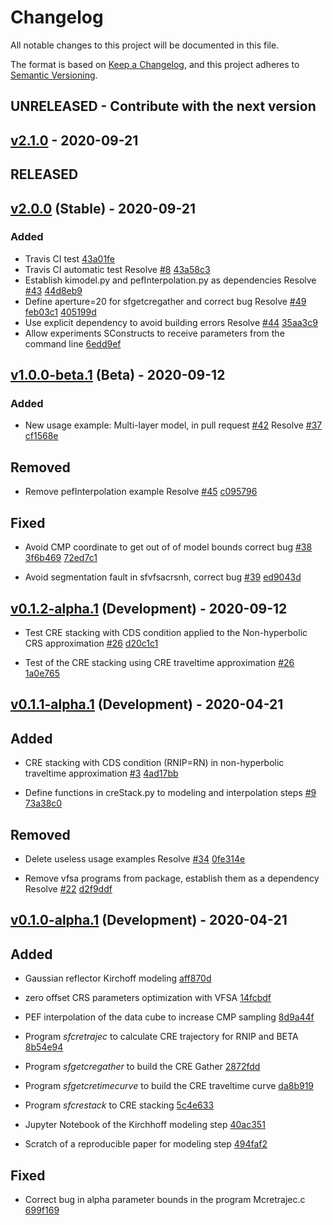 # Changelog

All notable changes to this project will be documented in this file.

The format is based on [Keep a Changelog](https://keepachangelog.com/en/1.0.0/),
and this project adheres to [Semantic Versioning](https://semver.org/spec/v2.0.0.html).

## UNRELEASED - Contribute with the next version

## [v2.1.0](https://github.com/Dirack/creGatherStack/compare/v2.0...develop/2.1) - 2020-09-21

## RELEASED

## [v2.0.0](https://github.com/Dirack/creGatherStack/releases/tag/v2.0) (Stable) - 2020-09-21

### Added

- Travis CI test  [43a01fe](https://github.com/Dirack/creGatherStack/commit/43a01fe)
- Travis CI automatic test Resolve [#8](https://github.com/Dirack/creGatherStack/issues/8) [43a58c3](https://github.com/Dirack/vfsa/commit/43a58c3)
- Establish kimodel.py and pefInterpolation.py as dependencies Resolve [#43](https://github.com/Dirack/creGatherStack/issues/43) [44d8eb9](https://github.com/Dirack/vfsa/commit/44d8eb9)
- Define aperture=20 for sfgetcregather and correct bug Resolve [#49](https://github.com/Dirack/creGatherStack/issues/49) [feb03c1](https://github.com/Dirack/vfsa/commit/feb03c1) [405199d](https://github.com/Dirack/vfsa/commit/405199d)
- Use explicit dependency to avoid building errors Resolve [#44](https://github.com/Dirack/creGatherStack/issues/44) [35aa3c9](https://github.com/Dirack/vfsa/commit/35aa3c9)
- Allow experiments SConstructs to receive parameters from the command line [6edd9ef](https://github.com/Dirack/creGatherStack/commit/6edd9ef)

## [v1.0.0-beta.1](https://github.com/Dirack/creGatherStack/releases/tag/v1.0-beta.1) (Beta) - 2020-09-12

### Added

- New usage example: Multi-layer model, in pull request [#42](https://github.com/Dirack/creGatherStack/issues/42) Resolve [#37](https://github.com/Dirack/vfsa/issues/37) [cf1568e](https://github.com/Dirack/vfsa/commit/cf1568e)

## Removed

- Remove pefInterpolation example Resolve [#45](https://github.com/Dirack/creGatherStack/issues/45) [c095796](https://github.com/Dirack/vfsa/commit/c095796)

## Fixed

- Avoid CMP coordinate to get out of of model bounds correct bug [#38](https://github.com/Dirack/creGatherStack/issues/38) [3f6b469](https://github.com/Dirack/vfsa/commit/3f6b469) [72ed7c1](72ed7c1)

- Avoid segmentation fault in sfvfsacrsnh, correct bug [#39](https://github.com/Dirack/creGatherStack/issues/39) [ed9043d](https://github.com/Dirack/vfsa/commit/ed9043d)

## [v0.1.2-alpha.1](https://github.com/Dirack/creGatherStack/releases/tag/v0.1.2-alpha.1) (Development) - 2020-09-12

- Test CRE stacking with CDS condition applied to the Non-hyperbolic CRS approximation [#26](https://github.com/Dirack/creGatherStack/issues/26) [d20c1c1](https://github.com/Dirack/vfsa/commit/d20c1c1)

- Test of the CRE stacking using CRE traveltime approximation [#26](https://github.com/Dirack/creGatherStack/issues/26) [1a0e765](https://github.com/Dirack/vfsa/commit/1a0e765)

## [v0.1.1-alpha.1](https://github.com/Dirack/creGatherStack/releases/tag/v0.1.2-alpha.1) (Development) - 2020-04-21

## Added

- CRE stacking with CDS condition (RNIP=RN) in non-hyperbolic traveltime approximation [#3](https://github.com/Dirack/creGatherStack/issues/3) [4ad17bb](https://github.com/Dirack/vfsa/commit/4ad17bb)

- Define functions in creStack.py to modeling and interpolation steps [#9](https://github.com/Dirack/creGatherStack/issues/9) [73a38c0](https://github.com/Dirack/vfsa/commit/73a38c0)

## Removed

- Delete useless usage examples Resolve [#34](https://github.com/Dirack/creGatherStack/issues/34) [0fe314e](https://github.com/Dirack/vfsa/commit/0fe314e)

- Remove vfsa programs from package, establish them as a dependency Resolve [#22](https://github.com/Dirack/creGatherStack/issues/22) [d2f9ddf](https://github.com/Dirack/vfsa/commit/d2f9ddf)

## [v0.1.0-alpha.1](https://github.com/Dirack/creGatherStack/releases/tag/v0.1.2-alpha.1) (Development) - 2020-04-21

## Added

- Gaussian reflector Kirchoff modeling [aff870d](https://github.com/Dirack/creGatherStack/commit/aff870d)

- zero offset CRS parameters optimization with VFSA [14fcbdf](https://github.com/Dirack/creGatherStack/commit/14fcbdf)

- PEF interpolation of the data cube to increase CMP sampling [8d9a44f](https://github.com/Dirack/creGatherStack/commit/8d9a44f)

- Program _sfcretrajec_ to calculate CRE trajectory for RNIP and BETA [8b54e94](https://github.com/Dirack/creGatherStack/commit/8b54e94)

- Program _sfgetcregather_ to build the CRE Gather [2872fdd](https://github.com/Dirack/creGatherStack/commit/2872fdd)

- Program _sfgetcretimecurve_ to build the CRE traveltime curve [da8b919](https://github.com/Dirack/creGatherStack/commit/da8b919)

- Program _sfcrestack_ to CRE stacking [5c4e633](https://github.com/Dirack/creGatherStack/commit/5c4e633)

- Jupyter Notebook of the Kirchhoff modeling step [40ac351](https://github.com/Dirack/creGatherStack/commit/40ac351)

- Scratch of a reproducible paper for modeling step [494faf2](https://github.com/Dirack/creGatherStack/commit/494faf2)

## Fixed

- Correct bug in alpha parameter bounds in the program Mcretrajec.c [699f169](https://github.com/Dirack/creGatherStack/commit/699f169)

